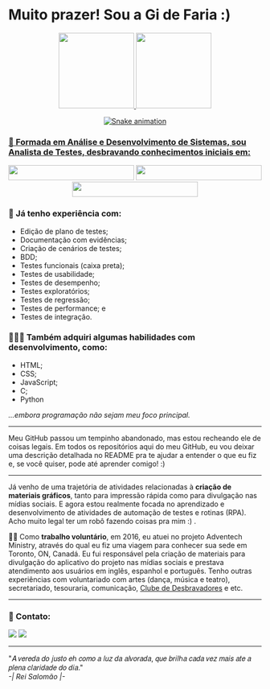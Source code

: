 # Muito prazer! Sou a Gi de Faria :)

<div align="center">
  <a href="https://github.com/mrs-gidefaria">
  <img height="150em" src="https://github-readme-stats.vercel.app/api?username=mrs-gidefaria&show_icons=true&theme=dracula&include_all_commits=true&count_private=true"/>
  <img height="150em" src="https://github-readme-stats.vercel.app/api/top-langs/?username=mrs-gidefaria&layout=compact&langs_count=8&theme=dracula"/>
</div>

<div align="center">

 ![Snake animation](https://github.com/mrs-gidefaria/mrs-gidefaria/blob/output/github-contribution-grid-snake.svg)
 
</div>
  
### 🌺 Formada em Análise e Desenvolvimento de Sistemas, sou Analista de Testes, desbravando conhecimentos iniciais em:
 
<div align="center">
   
  <a href="https://github.com/mrs-gidefaria/formRobotFramework" target="_blank"><img src="https://img.shields.io/badge/%20-⭐Testes com Robot Framework⭐-c8a2c8" target="_blank" width="250px" height="30px"></a> 
  <a href="https://www.linkedin.com/feed/update/urn:li:activity:7020924586716217344/" target="_blank"><img src="https://img.shields.io/badge/%20-⭐Automação com Cypress⭐-ff69b4" target="_blank" width="250px" height="30px"></a> 
  <a href="https://www.linkedin.com/feed/update/urn:li:activity:7020926298810126336/" target="_blank"><img src="https://img.shields.io/badge/%20-⭐Teste de API com Cypress⭐-c8a2c8" target="_blank" width="250px" height="30px"></a> 

</div> 
    
### 🌺 Já **tenho experiência** com:
  
- Edição de plano de testes;
- Documentação com evidências;
- Criação de cenários de testes;
- BDD;
- Testes funcionais (caixa preta);
- Testes de usabilidade;
- Testes de desempenho;
- Testes exploratórios;
- Testes de regressão;
- Testes de performance; e
- Testes de integração. 
  

### 👩🏻‍💻 Também adquiri algumas **habilidades** com **desenvolvimento**, como:
- HTML;
- CSS;
- JavaScript;
- C;
- Python

*...embora programação não sejam meu foco principal.*

---

Meu GitHub passou um tempinho abandonado, mas estou recheando ele de coisas legais. Em todos os repositórios aqui do meu GitHub, eu vou deixar uma descrição detalhada no README pra te ajudar a entender o que eu fiz e, se você quiser, pode até aprender comigo! :)

---

Já venho de uma trajetória de atividades relacionadas à **criação de materiais gráficos**, tanto para impressão rápida como para divulgação nas mídias sociais. E agora estou realmente focada no aprendizado e desenvolvimento de atividades de automação de testes e rotinas (RPA).  Acho muito legal ter um robô fazendo coisas pra mim :) .

🙋🏻 Como **trabalho voluntário**, em 2016, eu atuei no projeto Adventech Ministry, através do qual eu fiz uma viagem para conhecer sua sede em Toronto, ON, Canadá. Eu fui responsável pela criação de materiais para divulgação do aplicativo do projeto nas mídias sociais e prestava atendimento aos usuários em inglês, espanhol e português. Tenho outras experiências com voluntariado com artes (dança, música e teatro), secretariado, tesouraria, comunicação, [Clube de Desbravadores](https://clubes.adventistas.org/br/) e etc.

<!--<div align="center">
 
  ### 🤩 Já deu um pulinho ali no [meu site](https://www.xltech.com.br)? 🤩
  <img src="https://user-images.githubusercontent.com/67244332/212208791-981b5a9d-102f-4273-a5a3-c5163961fc3d.gif" width="500px" />
 
</div>

<div align="center">
  
  <br><a href="https://www.beacons.ai/mrs_gidefaria" target="_blank"><img src="https://img.shields.io/badge/%20-🌺Mais sobre mim🌺-c8a2c8" target="_blank" width="180px" height="30px"></a> 
 
<div>  -->

---

### 🌺 Contato:
<a href="https://www.linkedin.com/in/giselesodre" target="_blank"><img src="https://img.shields.io/badge/%20-LinkedIn-blue" target="_blank"></a> 
<a href = "mailto:gisodre.sda@gmail.com" target="_blank"><img src="https://img.shields.io/badge/%20-E--mail-red" target="_blank"></a>
<!--<a href="https://api.whatsapp.com/send/?phone=5561998839644&text&app_absent=0" target="_blank"><img src="https://img.shields.io/badge/%20-WhatsApp-brightgreen" target="_blank"></a>
<a href="https://msng.link/o/?@gisodre_sda=tg" target="_blank"><img src="https://img.shields.io/badge/%20-Telegram-blueviolet" target="_blank"></a>
<a href="https://instagram.com/gisodre.sda" target="_blank"><img src="https://img.shields.io/badge/%20-Instagram-ff69b4" target="_blank"></a>
<a href="https://open.spotify.com/user/giselesodre74?si=98cf78983e76479d&nd=1" target="_blank"><img src="https://img.shields.io/badge/%20-Spotify-yellowgreen" target="_blank"></a> -->

---

"𝐴 𝑣𝑒𝑟𝑒𝑑𝑎 𝑑𝑜 𝑗𝑢𝑠𝑡𝑜 𝑒ℎ 𝑐𝑜𝑚𝑜 𝑎 𝑙𝑢𝑧 𝑑𝑎 𝑎𝑙𝑣𝑜𝑟𝑎𝑑𝑎, 𝑞𝑢𝑒 𝑏𝑟𝑖𝑙ℎ𝑎 𝑐𝑎𝑑𝑎 𝑣𝑒𝑧 𝑚𝑎𝑖𝑠 𝑎𝑡𝑒 𝑎 𝑝𝑙𝑒𝑛𝑎 𝑐𝑙𝑎𝑟𝑖𝑑𝑎𝑑𝑒 𝑑𝑜 𝑑𝑖𝑎." 
 <br> *-| Rei Salomão |-*
 
</div>

